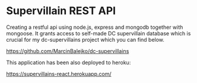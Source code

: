 Supervillain REST API
=====================
Creating a restful api using node.js, express and mongodb together with mongoose. It grants access to self-made DC supervillain database which is crucial for my dc-supervillains project which you can find below.

https://github.com/MarcinBalejko/dc-supervillains

This application has been also deployed to heroku:

https://supervillains-react.herokuapp.com/
